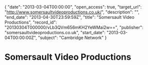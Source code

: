 {
  "date": "2013-03-04T00:00:00", 
  "open_access": true, 
  "target_url": "http://www.somersaultvideoproductions.co.uk/", 
  "description": "", 
  "end_date": "2013-04-30T23:59:59Z", 
  "title": "Somersault Video Productions", 
  "record_id": "20130304T000000/vLb3QVm656mKH2YeWMai2w==", 
  "publisher": "somersaultvideoproductions.co.uk", 
  "start_date": "2013-03-04T00:00:00Z", 
  "subject": "Cambridge Network"
}

# Somersault Video Productions

